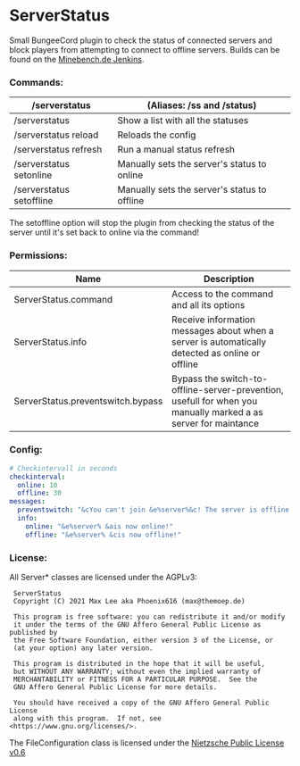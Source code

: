 # ServerStatus
Small BungeeCord plugin to check the status of connected servers and block players from attempting to connect to offline servers. Builds can be found on the [Minebench.de Jenkins](http://ci.minebench.de/job/ServerStatus/).

### Commands:
/serverstatus                         | (Aliases: /ss and /status)
------------------------------------- | -----------------------------------
/serverstatus                         | Show a list with all the statuses
/serverstatus reload                  | Reloads the config
/serverstatus refresh                 | Run a manual status refresh
/serverstatus setonline <servername>  | Manually sets the server's status to online
/serverstatus setoffline <servername> | Manually sets the server's status to offline

The setoffline option will stop the plugin from checking the status of the server until it's set back to online via the command!

### Permissions:
Name                              | Description
--------------------------------- | --------------------------------------
ServerStatus.command              | Access to the command and all its options
ServerStatus.info                 | Receive information messages about when a server is automatically detected as online or offline
ServerStatus.preventswitch.bypass | Bypass the switch-to-offline-server-prevention, usefull for when you manually marked a as server for maintance

### Config:
```yaml
# Checkintervall in seconds
checkinterval:
  online: 10
  offline: 30
messages:
  preventswitch: "&cYou can't join &e%server%&c! The server is offline!"
  info:
    online: "&e%server% &ais now online!"
    offline: "&e%server% &cis now offline!"
```

### License:
All Server* classes are licensed under the AGPLv3:

```
 ServerStatus
 Copyright (C) 2021 Max Lee aka Phoenix616 (max@themoep.de)

 This program is free software: you can redistribute it and/or modify
 it under the terms of the GNU Affero General Public License as published by
 the Free Software Foundation, either version 3 of the License, or
 (at your option) any later version.

 This program is distributed in the hope that it will be useful,
 but WITHOUT ANY WARRANTY; without even the implied warranty of
 MERCHANTABILITY or FITNESS FOR A PARTICULAR PURPOSE.  See the
 GNU Affero General Public License for more details.

 You should have received a copy of the GNU Affero General Public License
 along with this program.  If not, see <https://www.gnu.org/licenses/>.
```

The FileConfiguration class is licensed under the [Nietzsche Public License v0.6](http://copyfree.org/content/standard/licenses/nietzschepl/license.txt)

